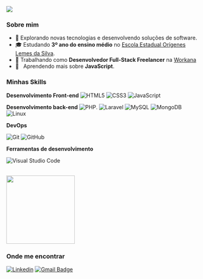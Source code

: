 ![](https://komarev.com/ghpvc/?username=iuricode&color=006bed)

<h3>Sobre mim</h3>

- 🤔 Explorando novas tecnologias e desenvolvendo soluções de software.
- 🎓 Estudando **3º ano do ensino médio** no <a href="https://qedu.org.br/escola/52019977-escola-estadual-origenes-lemes-da-silva">
  Escola Estadual Orígenes Lemes da Silva</a>.
- 💼 Trabalhando como **Desenvolvedor Full-Stack Freelancer** na <a href="https://www.workana.com/pt">Workana</a>
- 🌱 &nbsp; Aprendendo mais sobre **JavaScript**.

<h3>Minhas Skills</h3>

**Desenvolvimento Front-end**
![HTML5](https://img.shields.io/badge/html5-%23E34F26.svg?style=for-the-badge&logo=html5&logoColor=white)
![CSS3](https://img.shields.io/badge/css3-%231572B6.svg?style=for-the-badge&logo=css3&logoColor=white)
![JavaScript](https://img.shields.io/badge/javascript-%23323330.svg?style=for-the-badge&logo=javascript&logoColor=%23F7DF1E)

**Desenvolvimento back-end**
![PHP](https://img.shields.io/badge/PHP-777BB4?logo=php&logoColor=white&style=for-the-badge).
![Laravel](https://img.shields.io/badge/laravel-%23FF2D20.svg?style=for-the-badge&logo=laravel&logoColor=white)
![MySQL](https://img.shields.io/badge/mysql-%2300f.svg?style=for-the-badge&logo=mysql&logoColor=white)
![MongoDB](https://img.shields.io/badge/MongoDB-%234ea94b.svg?style=for-the-badge&logo=mongodb&logoColor=white)
![Linux](https://img.shields.io/badge/Linux-FCC624?style=for-the-badge&logo=linux&logoColor=black)

**DevOps**

![Git](https://img.shields.io/badge/-Git-333333?style=flat&logo=git)
![GitHub](https://img.shields.io/badge/-GitHub-333333?style=flat&logo=github)

**Ferramentas de desenvolvimento**

![Visual Studio Code](https://img.shields.io/badge/-Visual%20Studio%20Code-333333?style=flat&logo=visual-studio-code&logoColor=007ACC)

<br/>

<a href="https://github.com/iuricode" title="Perfil do Henrique">
  <img height="180em" src="https://github-readme-stats.vercel.app/api?username=iuricode&theme=dracula&show_icons=true" />
</a>

<h3>Onde me encontrar</h3>

[![Linkedin](https://img.shields.io/badge/-henriquejsza-blue?style=flat-square&logo=Linkedin&logoColor=white&link=https://www.linkedin.com/in/henriquejsza)](https://www.linkedin.com/in/henriquejsza)
[![Gmail Badge](https://img.shields.io/badge/-henriquejsza@gmail.com-006bed?style=flat-square&logo=Gmail&logoColor=white&link=mailto:henriquejsza@gmail.com)](mailto:henriquejsza@gmail.com)
